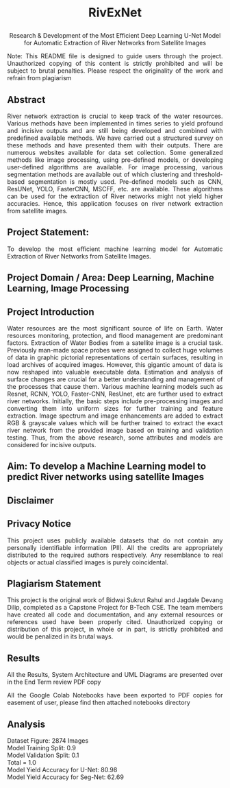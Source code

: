 # <h1><p align="center">RivExNet</p></h1>
<p align="center">Research & Development of the Most Efficient Deep Learning U-Net Model for Automatic Extraction of River Networks from Satellite Images</p>

<p align="justify">Note: This README file is designed to guide users through the project. Unauthorized copying of this content is strictly prohibited and will be subject to brutal penalties. Please respect the originality of the work and refrain from plagiarism</p>

## Abstract
<p align="justify">River network extraction is crucial to keep track of the water resources. Various methods have
been implemented in times series to yield profound and incisive outputs and are still being
developed and combined with predefined available methods. We have carried out a structured
survey on these methods and have presented them with their outputs. There are numerous
websites available for data set collection. Some generalized methods like image
processing, using pre-defined models, or developing user-defined algorithms are available. For image
processing, various segmentation methods are available out of which clustering and threshold-
based segmentation is mostly used. Pre-defined models such as CNN, ResUNet, YOLO,
FasterCNN, MSCFF, etc. are available. These algorithms can be used for the extraction of
River networks might not yield higher accuracies. Hence, this application focuses on river network extraction from satellite images.</p>

## Project Statement:
<p align="justify">To develop the most efficient machine learning model for Automatic Extraction of River Networks from Satellite Images.</p>

## Project Domain / Area: Deep Learning, Machine Learning, Image Processing

## Project Introduction
<p align="justify">Water resources are the most significant source of life on Earth. Water resources
monitoring, protection, and flood management are predominant factors. Extraction of
Water Bodies from a satellite image is a crucial task. Previously man-made space
probes were assigned to collect huge volumes of data in graphic pictorial
representations of certain surfaces, resulting in load archives of acquired images. However, this gigantic amount of data is now reshaped into valuable
executable data. Estimation and analysis of surface changes are crucial for a better
understanding and management of the processes that cause them. Various machine learning
models such as Resnet, RCNN, YOLO, Faster-CNN, ResUnet, etc are further used to extract river networks. Initially, the basic steps include pre-processing images
and converting them into uniform sizes for further training and feature extraction. Image
spectrum and image enhancements are added to extract RGB & grayscale
values which will be further trained to extract the exact river network from the provided
image based on training and validation testing. Thus, from the above research, some
attributes and models are considered for incisive outputs.</p>

## Aim: To develop a Machine Learning model to predict River networks using satellite Images

## Disclaimer
## Privacy Notice
<p align="justify">This project uses publicly available datasets that do not contain any personally identifiable information (PII). All the credits are appropriately distributed to the required authors respectively. Any resemblance to real objects or actual classified images is purely coincidental.</p>

## Plagiarism Statement
<p align="justify">This project is the original work of Bidwai Sukrut Rahul and Jagdale Devang Dilip, completed as a Capstone Project for B-Tech CSE. The team members have created all code and documentation, and any external resources or references used have been properly cited. Unauthorized copying or distribution of this project, in whole or in part, is strictly prohibited and would be penalized in its brutal ways.</p>

## Results
<p align="justify">All the Results, System Architecture and UML Diagrams are presented over in the End Term review PDF copy</p>
<p align="justify">All the Google Colab Notebooks have been exported to PDF copies for easement of user, please find then attached notebooks directory</p>

## Analysis
Dataset Figure: 2874 Images <br/>
Model Training Split: 0.9 <br/>
Model Validation Split: 0.1 <br/>
Total = 1.0 <br/>
Model Yield Accuracy for U-Net: 80.98 <br/>
Model Yield Accuracy for Seg-Net: 62.69 <br/>
